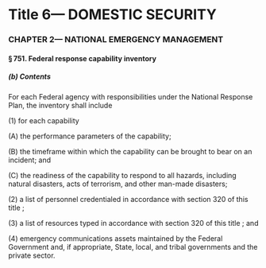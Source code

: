 
# Title 6— DOMESTIC SECURITY
### CHAPTER 2— NATIONAL EMERGENCY MANAGEMENT
#### § 751. Federal response capability inventory
##### (b) Contents

For each Federal agency with responsibilities under the National Response Plan, the inventory shall include

(1) for each capability

(A) the performance parameters of the capability;

(B) the timeframe within which the capability can be brought to bear on an incident; and

(C) the readiness of the capability to respond to all hazards, including natural disasters, acts of terrorism, and other man-made disasters;

(2) a list of personnel credentialed in accordance with section 320 of this title ;

(3) a list of resources typed in accordance with section 320 of this title ; and

(4) emergency communications assets maintained by the Federal Government and, if appropriate, State, local, and tribal governments and the private sector.
